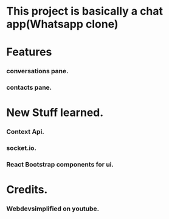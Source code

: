  # This project is basically a chat app(Whatsapp clone)

 # Features
 ### conversations pane.
 ### contacts pane.

 # New Stuff learned.
 ### Context Api.
 ### socket.io.
 ### React Bootstrap components for ui.

 # Credits.
 ### Webdevsimplified on youtube.

